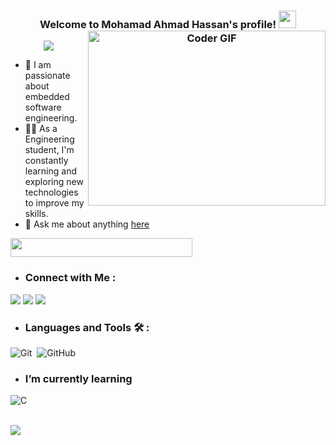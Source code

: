 

<h3 align="center">
  Welcome to Mohamad Ahmad Hassan's profile!
  <img src="https://media.giphy.com/media/hvRJCLFzcasrR4ia7z/giphy.gif" width="28">
  <img align="right" src="https://media.giphy.com/media/SWoSkN6DxTszqIKEqv/giphy.gif" alt="Coder GIF" width="380" height="280">

</h3>

<!-- Typing SVG by DenverCoder1 - https://github.com/DenverCoder1/readme-typing-svg -->
<p align="center">
  <a href="https://github.com/DenverCoder1/readme-typing-svg"><img src="https://readme-typing-svg.herokuapp.com/?lines=Engineering%20Student;Passionate%20about%20embedded%20systems;Always%20learning%20new%20things&font=Fira%20Code&center=true&width=440&height=45&color=f75c7e&vCenter=true&size=22"></a>
</p> 

- 🏢 I am passionate about embedded software engineering.
- 👨‍💻 As a Engineering student, I'm constantly learning and exploring new technologies to improve my skills.
- 💬  Ask me about anything [here](https://www.linkedin.com/in/mohamad0ahmad/)

<img align="center" src="https://github.com/Govindv7555/Govindv7555/blob/main/49e76e0596857673c5c80c85b84394c1.gif" width= 76% height=30px>

- ### Connect with Me :

<a href="https://www.linkedin.com/in/mohamad0ahmad/" target="_blank"><img src="https://img.shields.io/badge/-Mohamad A%20Hassan-0077B5?style=for-the-badge&logo=Linkedin&logoColor=black"/></a>
<a href="mailto:mahamad00ahmad@gmail.com" target="_blank"><img src="https://img.shields.io/badge/-Mohamad%20A%20Hassan-0077B5?style=for-the-badge&logo=Gmail&logoColor=red"/></a>
<a href="https://t.me/mo7amad_a7mad" target="_blank"><img src="https://img.shields.io/badge/-Mohamad A%20Hassan-0077B5?style=for-the-badge&logo=Telegram&logoColor=black"/></a>


- ### Languages and Tools 🛠 : 


![Git](https://img.shields.io/badge/GIT-E44C30?style=for-the-badge&logo=git&logoColor=white)&nbsp;
![GitHub](https://img.shields.io/badge/GitHub-100000?style=for-the-badge&logo=github&logoColor=white)&nbsp;

- ### I’m currently learning 
![C](https://img.shields.io/badge/C-00599C?style=for-the-badge&logo=c&logoColor=white)&nbsp;

<br>
<a href="https://komarev.com/ghpvc/?username=mohamad0ahmad&style=for-the-badge">
    <img align="left" src="https://komarev.com/ghpvc/?username=mohamad0ahmad&style=for-the-badge">
</a>
  


